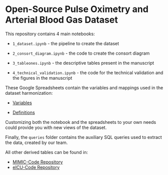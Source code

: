 # Open-Source Pulse Oximetry and Arterial Blood Gas Dataset

This repository contains 4 main notebooks:

* `1_dataset.ipynb` - the pipeline to create the dataset

* `2_consort_diagram.ipynb` - the code to create the consort diagram

* `3_tableones.ipynb` - the descriptive tables present in the manuscript

* `4_technical_validation.ipynb` - the code for the technical validation and the figures in the manuscript

These Google Spreadsheets contain the variables and mappings used in the dataset harmonization:

* [Variables](https://docs.google.com/spreadsheets/d/1W4PS3__-jF3m8OemERsv2r_b9sfACWIr-JQcPxW2A7c/edit#gid=0)

* [Definitions](https://docs.google.com/spreadsheets/d/1Hv_sOd0--6TPYiB3Crjdn_JrIhIazXXJc05mL4GefOU/edit#gid=0)

Customizing both the notebook and the spreadsheets to your own needs could provide you with new views of the dataset.

Finally, the `queries` folder contains the auxiliary SQL queries used to extract the data, created by our team.

All other derived tables can be found in:
* [MIMIC-Code Repository](https://github.com/MIT-LCP/mimic-code)
* [eICU-Code Repository](https://github.com/MIT-LCP/eicu-code/)